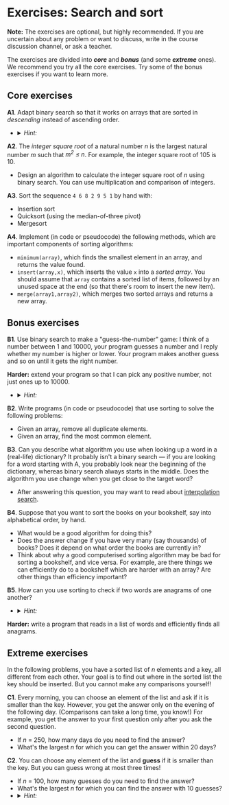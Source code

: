 # Exercises: Search and sort

**Note:** The exercises are optional, but highly recommended. If you are uncertain about any problem or want to discuss, write in the course discussion channel, or ask a teacher.

The exercises are divided into ***core*** and ***bonus*** (and some ***extreme*** ones). We recommend you try all the core exercises. Try some of the bonus exercises if you want to learn more.

## Core exercises

**A1**. Adapt binary search so that it works on arrays that are sorted in *descending* instead of ascending order.

- <details><summary><em>Hint:</em></summary>
  First write down an example array and try to do the binary search "by hand". Then figure out what rules you followed.
  </details>

**A2**. The *integer square root* of a natural number *n* is the largest natural number *m* such that *m<sup>2</sup> ≤ n*. For example, the integer square root of 105 is 10.

- Design an algorithm to calculate the integer square root of *n* using binary search. You can use multiplication and comparison of integers.

**A3**. Sort the sequence `4 6 8 2 9 5 1` by hand with:

- Insertion sort
- Quicksort (using the median-of-three pivot)
- Mergesort

**A4**. Implement (in code or pseudocode) the following methods, which are important components of sorting algorithms:

- `minimum(array)`, which finds the smallest element in an array, and returns the value found.
- `insert(array,x)`, which inserts the value `x` into a *sorted array*. You should assume that `array` contains a sorted list of items, followed by an unused space at the end (so that there's room to insert the new item).
- `merge(array1,array2)`, which merges two sorted arrays and returns a new array.


## Bonus exercises

**B1**. Use binary search to make a "guess-the-number" game: I think of a number between 1 and 10000, your program guesses a number and I reply whether my number is higher or lower. Your program makes another guess and so on until it gets the right number.

**Harder:** extend your program so that I can pick any positive number, not just ones up to 10000.

- <details><summary><em>Hint:</em></summary>
  First try to find a number which is bigger than mine.
  </details>

**B2**. Write programs (in code or pseudocode) that use sorting to solve the following problems:

- Given an array, remove all duplicate elements.
- Given an array, find the most common element.

**B3**. Can you describe what algorithm you use when looking up a word in a (real-life) dictionary? It probably isn't a binary search — if you are looking for a word starting with A, you probably look near the beginning of the dictionary, whereas binary search always starts in the middle. Does the algorithm you use change when you get close to the target word?

- After answering this question, you may want to read about [interpolation search](https://en.wikipedia.org/wiki/Interpolation_search).

**B4**. Suppose that you want to sort the books on your bookshelf, say into alphabetical order, by hand.

- What would be a good algorithm for doing this?
- Does the answer change if you have very many (say thousands) of books? Does it depend on what order the books are currently in?
- Think about why a good computerised sorting algorithm may be bad for sorting a bookshelf, and vice versa. For example, are there things we can efficiently do to a bookshelf which are harder with an array? Are other things than efficiency important?

**B5**. How can you use sorting to check if two words are anagrams of one another?

- <details><summary><em>Hint:</em></summary>
  You will need to sort the array in an order which makes all anagrams appear next to each other.
  </details>

**Harder:** write a program that reads in a list of words and efficiently finds all anagrams.

## Extreme exercises

In the following problems, you have a sorted list of *n* elements and a key, all different from each other. Your goal is to find out where in the sorted list the key should be inserted. But you cannot make any comparisons yourself!

**C1**. Every morning, you can choose an element of the list and ask if it is smaller than the key. However, you get the answer only on the evening of the following day. (Comparisons can take a long time, you know!) For example, you get the answer to your first question only after you ask the second question.

- If *n* = 250, how many days do you need to find the answer?
- What's the largest *n* for which you can get the answer within 20 days?

**C2**. You can choose any element of the list and **guess** if it is smaller than the key. But you can guess wrong at most three times!

- If *n* = 100, how many guesses do you need to find the answer?
- What's the largest *n* for which you can find the answer with 10 guesses?
- <details><summary><em>Hint:</em></summary>
  First try to solve it with three times replaced by two times (or even just one time).
  </details>

